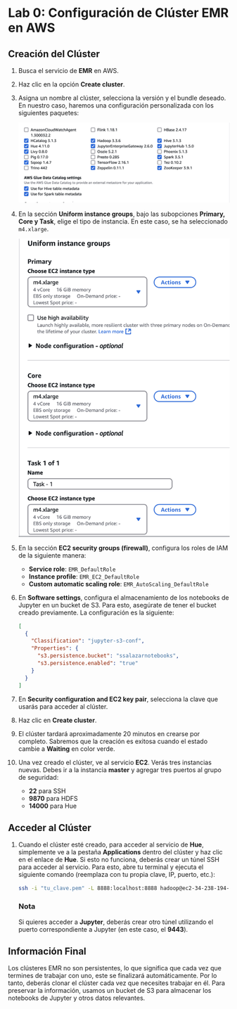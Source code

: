 
# Lab 0: Configuración de Clúster EMR en AWS

## Creación del Clúster

1. Busca el servicio de **EMR** en AWS.
2. Haz clic en la opción **Create cluster**.
3. Asigna un nombre al clúster, selecciona la versión y el bundle deseado. En nuestro caso, haremos una configuración personalizada con los siguientes paquetes:

   ![Bundles del clúster](imagenes/bundlesemr.png)

4. En la sección **Uniform instance groups**, bajo las subopciones **Primary, Core y Task**, elige el tipo de instancia. En este caso, se ha seleccionado `m4.xlarge`.

   ![Tipo de instancia](imagenes/tipoInstancia.png)

5. En la sección **EC2 security groups (firewall)**, configura los roles de IAM de la siguiente manera:
   - **Service role**: `EMR_DefaultRole`
   - **Instance profile**: `EMR_EC2_DefaultRole`
   - **Custom automatic scaling role**: `EMR_AutoScaling_DefaultRole`

6. En **Software settings**, configura el almacenamiento de los notebooks de Jupyter en un bucket de S3. Para esto, asegúrate de tener el bucket creado previamente. La configuración es la siguiente:

   ```json
   [
     {
       "Classification": "jupyter-s3-conf",
       "Properties": {
         "s3.persistence.bucket": "ssalazarnotebooks",
         "s3.persistence.enabled": "true"
       }
     }
   ]
   ```

7. En **Security configuration and EC2 key pair**, selecciona la clave que usarás para acceder al clúster.
8. Haz clic en **Create cluster**.
9. El clúster tardará aproximadamente 20 minutos en crearse por completo. Sabremos que la creación es exitosa cuando el estado cambie a **Waiting** en color verde.
10. Una vez creado el clúster, ve al servicio **EC2**. Verás tres instancias nuevas. Debes ir a la instancia **master** y agregar tres puertos al grupo de seguridad:
    - **22** para SSH
    - **9870** para HDFS
    - **14000** para Hue

## Acceder al Clúster

1. Cuando el clúster esté creado, para acceder al servicio de **Hue**, simplemente ve a la pestaña **Applications** dentro del clúster y haz clic en el enlace de **Hue**. Si esto no funciona, deberás crear un túnel SSH para acceder al servicio. Para esto, abre tu terminal y ejecuta el siguiente comando (reemplaza con tu propia clave, IP, puerto, etc.):

   ```sh
   ssh -i "tu_clave.pem" -L 8888:localhost:8888 hadoop@ec2-34-238-194-48.compute-1.amazonaws.com
   ```

   ### Nota
   Si quieres acceder a **Jupyter**, deberás crear otro túnel utilizando el puerto correspondiente a Jupyter (en este caso, el **9443**).

## Información Final

Los clústeres EMR no son persistentes, lo que significa que cada vez que termines de trabajar con uno, este se finalizará automáticamente. Por lo tanto, deberás clonar el clúster cada vez que necesites trabajar en él. Para preservar la información, usamos un bucket de S3 para almacenar los notebooks de Jupyter y otros datos relevantes.